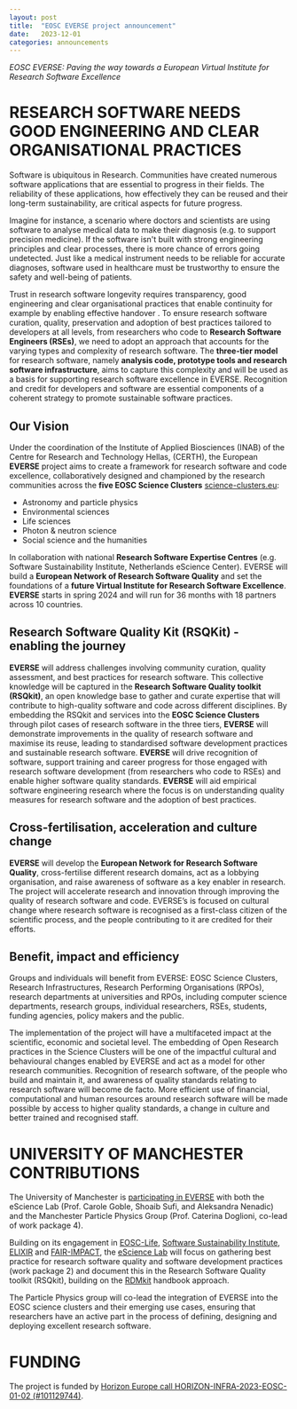 ```yaml
---
layout: post
title:  "EOSC EVERSE project announcement"
date:   2023-12-01
categories: announcements
---
```


*EOSC EVERSE: Paving the way towards a European Virtual Institute for Research Software Excellence*

# RESEARCH SOFTWARE NEEDS GOOD ENGINEERING AND CLEAR ORGANISATIONAL PRACTICES
Software is ubiquitous in Research. Communities have created numerous software applications that are essential to progress in their fields. The reliability of these applications, how effectively they can be reused and their long-term sustainability, are critical aspects for future progress.

Imagine for instance, a scenario where doctors and scientists are using software to analyse medical data to make their diagnosis (e.g. to support precision medicine). If the software isn't built with strong engineering principles and clear processes, there is more chance of errors going undetected. Just like a medical instrument needs to be reliable for accurate diagnoses, software used in healthcare must be trustworthy to ensure the safety and well-being of patients.

Trust in research software longevity requires transparency, good engineering and clear organisational practices that enable continuity for example by enabling effective handover . To ensure research software curation, quality, preservation and adoption of best practices tailored to developers at all levels, from researchers who code to **Research Software Engineers (RSEs)**, we need to adopt an approach that accounts for the varying types and complexity of research software. The **three-tier model** for research software, namely **analysis code, prototype tools and research software infrastructure**, aims to capture this complexity and will be used  as a basis for supporting research software excellence in EVERSE. Recognition and credit for developers and software are essential components of a coherent strategy to promote sustainable software practices.

## Our Vision
Under the coordination of the Institute of Applied Biosciences (INAB) of the Centre for Research and Technology Hellas, (CERTH), the European **EVERSE** project aims to create a framework for research software and code excellence, collaboratively designed and championed by the research communities across the **five EOSC Science Clusters** [science-clusters.eu](https://science-clusters.eu/):

- Astronomy and particle physics
- Environmental sciences
- Life sciences
- Photon & neutron science
- Social science and the humanities

In collaboration with national **Research Software Expertise Centres** (e.g. Software Sustainability Institute, Netherlands eScience Center). EVERSE will build a **European Network of Research Software Quality** and set the foundations of a **future Virtual Institute for Research Software Excellence**. **EVERSE** starts in spring 2024 and will run for 36 months with 18 partners across 10 countries.

## Research Software Quality Kit (RSQKit) - enabling the journey 
**EVERSE** will address challenges involving community curation, quality assessment, and best practices for research software. This collective knowledge will be captured in the **Research Software Quality toolkit (RSQkit)**, an open knowledge base to gather and curate expertise that will contribute to high-quality software and code across different disciplines. By embedding the RSQkit and services into the **EOSC Science Clusters** through pilot cases of research software in the three tiers, **EVERSE** will demonstrate improvements in the quality of research software and maximise its reuse, leading to standardised software development practices and sustainable research software. **EVERSE** will drive recognition of software, support training and career progress for those engaged with research software development (from researchers who code to RSEs) and enable higher software quality standards. **EVERSE** will aid empirical software engineering research where the focus is on understanding quality measures for research software and the adoption of best practices. 

## Cross-fertilisation, acceleration and culture change
**EVERSE** will develop the **European Network for Research Software Quality**, cross-fertilise different research domains, act as a lobbying organisation, and raise awareness of software as a key enabler in research. The project will accelerate research and innovation through improving the quality of research software and code. EVERSE’s is focused on cultural change where research software is recognised as a first-class citizen of the scientific process, and the people contributing to it are credited for their efforts.

## Benefit, impact and efficiency
Groups and individuals will benefit from EVERSE:  EOSC Science Clusters, Research Infrastructures, Research Performing Organisations (RPOs), research departments at universities and RPOs, including computer science departments, research groups, individual researchers, RSEs, students, funding agencies, policy makers and the public. 

The implementation of the project will have a multifaceted impact at the scientific, economic and societal level. The embedding of Open Research practices in the Science Clusters will be one of the impactful cultural and behavioural changes enabled by EVERSE and act as a model for other research communities. Recognition of research software, of the people who build and maintain it, and awareness of quality standards relating to research software will become de facto. More efficient use of financial, computational and human resources around research software will be made possible by access to higher quality standards, a change in culture and better trained and recognised staff. 

# UNIVERSITY OF MANCHESTER CONTRIBUTIONS
The University of Manchester is [participating in EVERSE](https://esciencelab.org.uk/projects/everse/) with both the eScience Lab (Prof. Carole Goble, Shoaib Sufi, and Aleksandra Nenadic) and the Manchester Particle Physics Group (Prof. Caterina Doglioni, co-lead of work package 4).

Building on its engagement in [EOSC-Life](https://www.eosc-life.eu/), [Software Sustainability Institute](https://www.software.ac.uk/), [ELIXIR](https://elixir-europe.org/about-us/who-we-are/nodes/uk) and [FAIR-IMPACT](https://fair-impact.eu/), the [eScience Lab](https://esciencelab.org.uk/) will focus on gathering best practice for research software quality and software development practices (work package 2) and document this in the Research Software Quality toolkit (RSQkit), building on the [RDMkit](https://rdmkit.elixir-europe.org/) handbook approach. 

The Particle Physics group will co-lead the integration of EVERSE into the EOSC science clusters and their emerging use cases, ensuring that researchers have an active part in the process of defining, designing and deploying excellent research software.

# FUNDING
The project is funded by [Horizon Europe call HORIZON-INFRA-2023-EOSC-01-02 (\#101129744)](https://ec.europa.eu/info/funding-tenders/opportunities/portal/screen/opportunities/topic-details/horizon-infra-2023-eosc-01-02).

